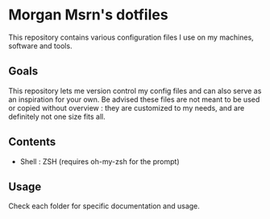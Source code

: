 # Morgan Msrn's dotfiles

This repository contains various configuration files I use on my machines, software and tools.

## Goals

This repository lets me version control my config files and can also serve as an inspiration for your own. Be advised these files are not meant to be used or copied without overview : they are customized to my needs, and are definitely not one size fits all.

## Contents

- Shell : ZSH (requires oh-my-zsh for the prompt)

## Usage

Check each folder for specific documentation and usage.
